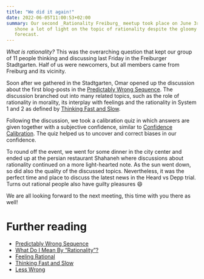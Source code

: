 ```yaml
---
title: "We did it again!"
date: 2022-06-05T11:00:53+02:00
summary: Our second _Rationality Freiburg_ meetup took place on June 3rd and
   shone a lot of light on the topic of rationality despite the gloomy weather
   forecast.
---
```


_What is rationality?_ This was the overarching question that kept our group of
11 people thinking and discussing last Friday in the Freiburger Stadtgarten.
Half of us were newcomers, but all members came from Freiburg and its vicinity.

Soon after we gathered in the Stadtgarten, Omar opened up the discussion about
the first blog-posts in the [Predictably Wrong
Sequence](https://www.readthesequences.com/Predictably-Wrong-Sequence).  The
discussion branched out into many related topics, such as the role of
rationality in morality, its interplay with feelings and the rationality in
System 1 and 2 as defined by [Thinking Fast and
Slow](https://www.goodreads.com/book/show/11468377-thinking-fast-and-slow).

Following the discussion, we took a calibration quiz in which answers are given
together with a subjective confidence, similar to [Confidence
Calibration](http://confidence.success-equation.com/).  The quiz helped us to
uncover and correct biases in our confidence.

To round off the event, we went for some dinner in the city center and ended up
at the persian restaurant Shahaneh where discussions about rationality
continued on a more light-hearted note. As the sun went down, so did also the
quality of the discussed topics. Nevertheless, it was the perfect time and
place to discuss the latest news in the Heard vs Depp trial. Turns out rational
people also have guilty pleasures 😄️

We are all looking forward to the next meeting, this time with you there as well!

# Further reading

* [Predictably Wrong Sequence](https://www.readthesequences.com/Predictably-Wrong-Sequence)
* [What Do I Mean By “Rationality”?](https://www.readthesequences.com/What-Do-I-Mean-By-Rationality)
* [Feeling Rational](https://www.readthesequences.com/Feeling-Rational)
* [Thinking Fast and Slow](https://www.goodreads.com/book/show/11468377-thinking-fast-and-slow)
* [Less Wrong](https://www.lesswrong.com/)
